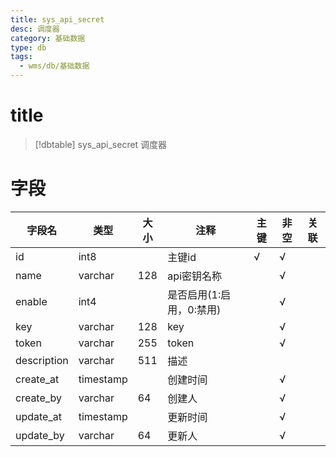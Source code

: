 ```yaml
---
title: sys_api_secret
desc: 调度器
category: 基础数据
type: db
tags:
  - wms/db/基础数据
---
```


# title
>[!dbtable] sys_api_secret
> 调度器

# 字段
| 字段名 | 类型 | 大小 | 注释 | 主键 | 非空 | 关联 |
| --- | --- | --- | --- | --- | --- | --- |
| id | int8 |  | 主键id | √ | √ |  |
| name | varchar | 128 | api密钥名称 |  | √ |  |
| enable | int4 |  | 是否启用(1:启用，0:禁用) |  | √ |  |
| key | varchar | 128 | key |  | √ |  |
| token | varchar | 255 | token |  | √ |  |
| description | varchar | 511 | 描述 |  |  |  |
| create_at | timestamp |  | 创建时间 |  | √ |  |
| create_by | varchar | 64 | 创建人 |  | √ |  |
| update_at | timestamp |  | 更新时间 |  | √ |  |
| update_by | varchar | 64 | 更新人 |  | √ |  |

